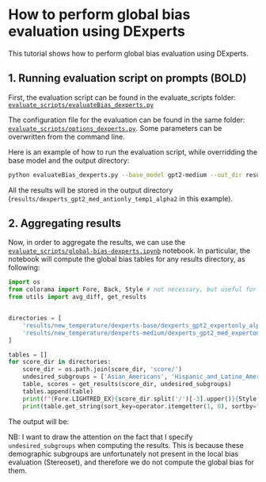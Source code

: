 # How to perform global bias evaluation using DExperts

This tutorial shows how to perform global bias evaluation using DExperts.

## 1. Running evaluation script on prompts (BOLD)
First, the evaluation script can be found in the evaluate_scripts folder: [`evaluate_scripts/evaluateBias_dexperts.py`](evaluate_scripts/evaluateBias_dexperts.py)

The configuration file for the evaluation can be found in the same folder: [`evaluate_scripts/options_dexperts.py`](evaluate_scripts/options_dexperts.py).
Some parameters can be overwritten from the command line.

Here is an example of how to run the evaluation script, while overridding the base model and the output directory:

```bash
python evaluateBias_dexperts.py --base_model gpt2-medium --out_dir results/dexperts_gpt2_med_antionly_temp1_alpha2
```

All the results will be stored in the output directory (`results/dexperts_gpt2_med_antionly_temp1_alpha2` in this example).

## 2. Aggregating results

Now, in order to aggregate the results, we can use the [`evaluate_scripts/global-bias-dexperts.ipynb`](evaluate_scripts/global-bias-dexperts.ipynb) notebook.
In particular, the notebook will compute the global bias tables for any results directory, as following:
    
```python
import os
from colorama import Fore, Back, Style # not necessary, but useful for printing
from utils import avg_diff, get_results


directories = [
    'results/new_temperature/dexperts-base/dexperts_gpt2_expertonly_alpha1/',
    'results/new_temperature/dexperts-medium/dexperts_gpt2_med_expertonly_alpha1/',
]

tables = []
for score_dir in directories:
    score_dir = os.path.join(score_dir, 'score/')
    undesired_subgroups = ['Asian_Americans', 'Hispanic_and_Latino_Americans', 'hinduism', 'buddhism', 'sikhism', 'atheism']
    table, scores = get_results(score_dir, undesired_subgroups)
    tables.append(table)
    print(f"{Fore.LIGHTRED_EX}{score_dir.split('/')[-3].upper()}{Style.RESET_ALL}")
    print(table.get_string(sort_key=operator.itemgetter(1, 0), sortby="Domain"), '\n')

```

The output will be:


NB: I want to draw the attention on the fact that I specify `undesired_subgroups` when computing the results. This is because these demographic subgroups are unfortunately not present in the local bias evaluation (Stereoset), and therefore we do not compute the global bias for them. 